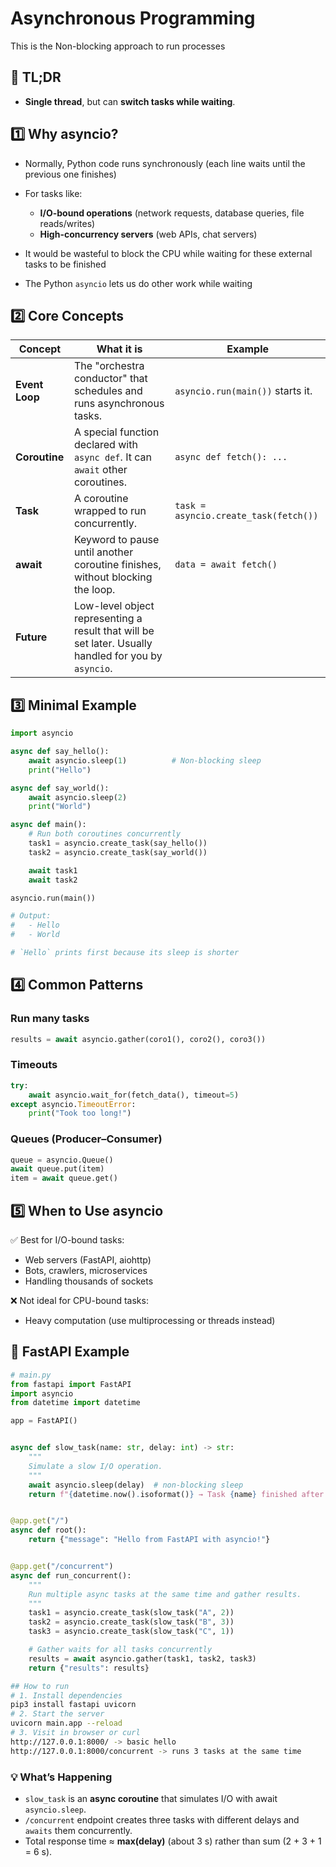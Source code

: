 # Asynchronous Programming

This is the Non-blocking approach to run processes

## 🚀 TL;DR

- **Single thread**, but can **switch tasks while waiting**.

## 1️⃣ Why asyncio?

- Normally, Python code runs synchronously (each line waits until the previous one finishes)
- For tasks like:

    - **I/O-bound operations** (network requests, database queries, file reads/writes)
    - **High-concurrency servers** (web APIs, chat servers)

- It would be wasteful to block the CPU while waiting for these external tasks to be finished
- The Python `asyncio` lets us do other work while waiting


## 2️⃣ Core Concepts


| Concept        | What it is                                                                                           | Example                               |
| -------------- | ---------------------------------------------------------------------------------------------------- | ------------------------------------- |
| **Event Loop** | The "orchestra conductor" that schedules and runs asynchronous tasks.                                | `asyncio.run(main())` starts it.      |
| **Coroutine**  | A special function declared with `async def`. It can `await` other coroutines.                       | `async def fetch(): ...`              |
| **Task**       | A coroutine wrapped to run concurrently.                                                             | `task = asyncio.create_task(fetch())` |
| **await**      | Keyword to pause until another coroutine finishes, without blocking the loop.                        | `data = await fetch()`                |
| **Future**     | Low-level object representing a result that will be set later. Usually handled for you by `asyncio`. |                                       |


## 3️⃣ Minimal Example

```python
import asyncio

async def say_hello():
    await asyncio.sleep(1)          # Non-blocking sleep
    print("Hello")

async def say_world():
    await asyncio.sleep(2)
    print("World")

async def main():
    # Run both coroutines concurrently
    task1 = asyncio.create_task(say_hello())
    task2 = asyncio.create_task(say_world())

    await task1
    await task2

asyncio.run(main())

# Output:
#   - Hello
#   - World

# `Hello` prints first because its sleep is shorter
```


## 4️⃣ Common Patterns

### Run many tasks

```python
results = await asyncio.gather(coro1(), coro2(), coro3())
```

### Timeouts

```python
try:
    await asyncio.wait_for(fetch_data(), timeout=5)
except asyncio.TimeoutError:
    print("Took too long!")
```

### Queues (Producer–Consumer)

```python
queue = asyncio.Queue()
await queue.put(item)
item = await queue.get()
```

## 5️⃣ When to Use asyncio

✅ Best for I/O-bound tasks:

- Web servers (FastAPI, aiohttp)
- Bots, crawlers, microservices
- Handling thousands of sockets

❌ Not ideal for CPU-bound tasks:

- Heavy computation (use multiprocessing or threads instead)


## 🚀 FastAPI Example

```python
# main.py
from fastapi import FastAPI
import asyncio
from datetime import datetime

app = FastAPI()


async def slow_task(name: str, delay: int) -> str:
    """
    Simulate a slow I/O operation.
    """
    await asyncio.sleep(delay)  # non-blocking sleep
    return f"{datetime.now().isoformat()} → Task {name} finished after {delay}s"


@app.get("/")
async def root():
    return {"message": "Hello from FastAPI with asyncio!"}


@app.get("/concurrent")
async def run_concurrent():
    """
    Run multiple async tasks at the same time and gather results.
    """
    task1 = asyncio.create_task(slow_task("A", 2))
    task2 = asyncio.create_task(slow_task("B", 3))
    task3 = asyncio.create_task(slow_task("C", 1))

    # Gather waits for all tasks concurrently
    results = await asyncio.gather(task1, task2, task3)
    return {"results": results}

```

```bash
## How to run
# 1. Install dependencies
pip3 install fastapi uvicorn
# 2. Start the server
uvicorn main.app --reload
# 3. Visit in browser or curl
http://127.0.0.1:8000/ -> basic hello
http://127.0.0.1:8000/concurrent -> runs 3 tasks at the same time
```

### 💡 What’s Happening

- `slow_task` is an **async coroutine** that simulates I/O with await `asyncio.sleep`.
- `/concurrent` endpoint creates three tasks with different delays and `awaits` them concurrently.
- Total response time ≈ **max(delay)** (about 3 s) rather than sum (2 + 3 + 1 = 6 s).